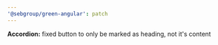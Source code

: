 ```yaml
---
'@sebgroup/green-angular': patch
---
```


**Accordion:** fixed button to only be marked as heading, not it's content
